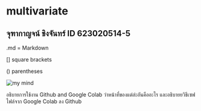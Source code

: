 # multivariate

## จุฑากาญจน์ ชิงจันทร์ ID 623020514-5

.md = Markdown

[] square brackets

() parentheses

![my mind](1.jpg)

อธิบายการใช้งาน Github and Google Colab ว่าหน้าที่ของแต่ล่ะอันคืออะไร และอธิบายยวิธีเซฟไฟล์จาก Google Colab ลง Github
